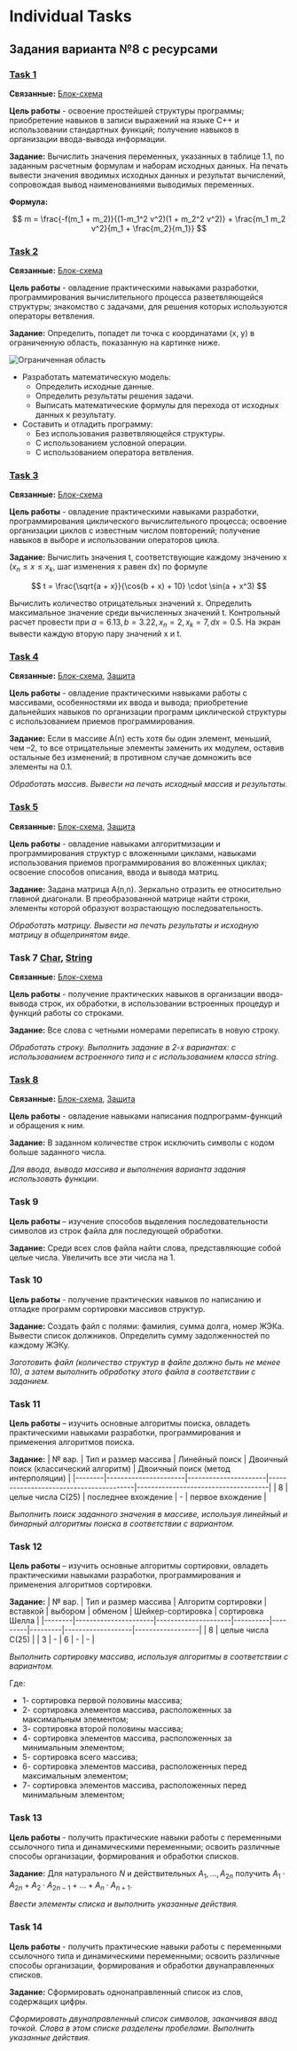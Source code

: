 # Individual Tasks

## Задания варианта №8 с ресурсами

### [Task 1](individual/1.cpp)

**Связанные:** [Блок-схема](individual/1.pdf)

**Цель работы** - освоение простейшей структуры программы; приобретение
навыков в записи выражений на языке С++ и использовании стандартных функций;
получение навыков в организации ввода-вывода информации.

**Задание:** Вычислить значения переменных, указанных в таблице 1.1, по заданным расчетным формулам и наборам исходных данных. На печать вывести значения вводимых исходных данных и результат вычислений, сопровождая вывод наименованиями выводимых переменных.

**Формула:**

$$
m = \frac{-f(m_1 + m_2)}{(1-m_1^2 v^2)(1 + m_2^2 v^2)} + \frac{m_1 m_2 v^2}{m_1 + \frac{m_2}{m_1}}
$$

### [Task 2](individual/2.cpp)

**Связанные:** [Блок-схема](individual/2.pdf)

**Цель работы** - овладение практическими навыками разработки, программирования
вычислительного процесса разветвляющейся структуры; знакомство с задачами, для
решения которых используются операторы ветвления.

**Задание:** Определить, попадет ли точка с координатами (x, y) в ограниченную область, показанную на картинке ниже.

![Ограниченная область](https://pplx-res.cloudinary.com/image/upload/v1712246019/user_uploads/qmhgyinhw/image.jpg)

- Разработать математическую модель:
  - Определить исходные данные.
  - Определить результаты решения задачи.
  - Выписать математические формулы для перехода от исходных данных к результату.
- Составить и отладить программу:
  - Без использования разветвляющейся структуры.
  - С использованием условной операции.
  - С использованием оператора ветвления.

### [Task 3](individual/3.cpp)

**Связанные:** [Блок-схема](individual/3.pdf)

**Цель работы** - овладение практическими навыками разработки,
программирования циклического вычислительного процесса; освоение организации
циклов с известным числом повторений; получение навыков в выборе и использовании
операторов цикла.

**Задание:** Вычислить значения t, соответствующие каждому значению x ($x_n ≤ x ≤ x_k$, шаг изменения x равен dx) по формуле

$$
t = \frac{\sqrt{a + x}}{\cos(b + x) + 10} \cdot \sin(a + x^3)
$$

Вычислить количество отрицательных значений x. Определить максимальное значение среди вычисленных значений t. Контрольный расчет провести при $a=6.13, b=3.22, x_n=2, x_k=7, dx=0.5$. На экран вывести каждую вторую пару значений x и t.

### [Task 4](individual/4.cpp)

**Связанные:** [Блок-схема](individual/4.pdf), [Защита](individual/4_defense.cpp)

**Цель работы** - овладение практическими навыками работы с массивами,
особенностями их ввода и вывода; приобретение дальнейших навыков по организации
программ циклической структуры с использованием приемов программирования.

**Задание:** Если в массиве А(n) есть хотя бы один элемент, меньший, чем –2, то все
отрицательные элементы заменить их модулем, оставив остальные без изменений; в
противном случае домножить все элементы на 0.1.

*Обработать массив. Вывести на печать
исходный массив и результаты.*

### [Task 5](individual/5.cpp)

**Связанные:** [Блок-схема](individual/5.pdf), [Защита](individual/4_defense.cpp)

**Цель работы** - овладение навыками алгоритмизации и программирования структур
с вложенными циклами, навыками использования приемов программирования во
вложенных циклах; освоение способов описания, ввода и вывода матриц.

**Задание:** Задана матрица A(n,n). Зеркально отразить ее
относительно главной диагонали. В
преобразованной матрице найти строки,
элементы которой образуют возрастающую
последовательность.

*Обработать матрицу.
Вывести на печать результаты и исходную матрицу в общепринятом виде.*

### Task 7 [Char](individual/7_char.cpp), [String](individual/7_string.cpp)

**Связанные:** [Блок-схема](individual/5.pdf)

**Цель работы** - получение практических навыков в организации ввода-вывода строк,
их обработки, в использовании встроенных процедур и функций работы со строками.

**Задание:** Все слова с четными номерами переписать в новую строку.

*Обработать строку. Выполнить задание в 2-х
вариантах: с использованием встроенного типа и с использованием класса string.*

### [Task 8](individual/8.cpp)

**Связанные:** [Блок-схема](individual/8.pdf), [Защита](individual/8_defense.cpp)

**Цель работы** - овладение навыками написания подпрограмм-функций и обращения к ним.

**Задание:** В заданном количестве строк исключить символы с кодом больше заданного числа.

*Для ввода, вывода массива и выполнения варианта задания использовать функции.*

### Task 9

**Цель работы** – изучение способов выделения последовательности символов из строк файла для
последующей обработки.

**Задание:** Среди всех слов файла найти слова, представляющие собой целые числа. Увеличить все эти числа на
1.

### Task 10

**Цель работы** - получение практических навыков по написанию и отладке программ сортировки
массивов структур.

**Задание:** Создать файл с полями: фамилия, сумма долга, номер ЖЭКа. Вывести список должников.
Определить сумму задолженностей по каждому ЖЭКу.

*Заготовить файл (количество структур в файле должно быть не менее 10), а затем выполнить
обработку этого файла в соответствии с заданием.*

### Task 11

**Цель работы** – изучить основные алгоритмы поиска, овладеть практическими навыками разработки, программирования и применения алгоритмов поиска.

**Задание:**
| № вар. | Тип и размер массива | Линейный поиск       | Двоичный поиск (классический алгоритм) | Двоичный поиск (метод интерполяции) |
|--------|----------------------|----------------------|----------------------------------------|-------------------------------------|
| 8      | целые числа С(25)    | последнее вхождение  | -                                      | первое вхождение                    |

*Выполнить поиск заданного значения в массиве, используя линейный и бинарный алгоритмы поиска в соответствии с вариантом.*

### Task 12

**Цель работы** – изучить основные алгоритмы сортировки, овладеть
практическими навыками разработки, программирования и применения алгоритмов
сортировки.

**Задание:**
| № вар. | Тип и размер массива | Алгоритм сортировки | вставкой | выбором | обменом | Шейкер-сортировка | сортировка Шелла |
|--------|----------------------|---------------------|----------|---------|---------|-------------------|------------------|
| 8      | целые числа С(25)    |                     | 3        | -       | 6       | -                 | -                |

*Выполнить сортировку массива, используя алгоритмы в соответствии с вариантом.*

Где:

- 1- сортировка первой половины массива;
- 2- сортировка элементов массива, расположенных за максимальным элементом;
- 3- сортировка второй половины массива;
- 4- сортировка элементов массива, расположенных за минимальным элементом;
- 5- сортировка всего массива;
- 6- сортировка элементов массива, расположенных перед максимальным
элементом;
- 7- сортировка элементов массива, расположенных перед минимальным
элементом;

### Task 13

**Цель работы** - получить практические навыки работы с
переменными ссылочного типа и динамическими переменными; освоить
различные способы организации, формирования и обработки списков.

**Задание:** Для натурального $N$ и действительных $A_1, \ldots, A_{2n}$ получить $A_1 \cdot A_{2n} + A_2 \cdot A_{2n-1} + \ldots + A_n \cdot A_{n+1}$.

*Ввести элементы списка и выполнить указанные действия.*

### Task 14

**Цель работы** - получить практические навыки работы с переменными
ссылочного типа и динамическими переменными; освоить различные способы
организации, формирования и обработки двунаправленных списков.

**Задание:** Сформировать однонаправленный список из слов, содержащих
цифры.

*Сформировать двунаправленный список символов, заканчивая
ввод точкой. Слова в этом списке разделены пробелами. Выполнить
указанные действия.*

